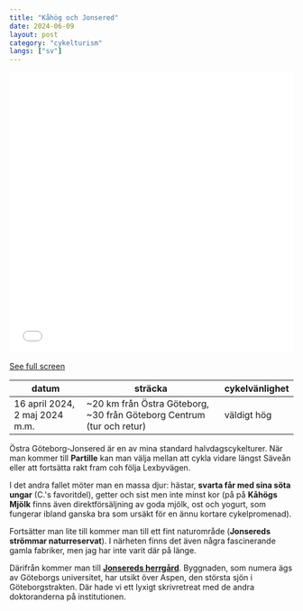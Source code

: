 ```yaml
---
title: "Kåhög och Jonsered"
date: 2024-06-09
layout: post
category: "cykelturism"
langs: ["sv"]
---
```


<iframe width="100%" height="500px" frameborder="0" allowfullscreen allow="geolocation" src="//umap.openstreetmap.fr/en/map/kahog-och-jonsered_1080863?scaleControl=false&miniMap=false&scrollWheelZoom=false&zoomControl=true&editMode=disabled&moreControl=true&searchControl=null&tilelayersControl=null&embedControl=null&datalayersControl=true&onLoadPanel=none&captionBar=false&captionMenus=true"></iframe><p><a href="//umap.openstreetmap.fr/en/map/kahog-och-jonsered_1080863?scaleControl=false&miniMap=false&scrollWheelZoom=true&zoomControl=true&editMode=disabled&moreControl=true&searchControl=null&tilelayersControl=null&embedControl=null&datalayersControl=true&onLoadPanel=none&captionBar=false&captionMenus=true">See full screen</a></p>

| datum | sträcka | cykelvänlighet |
| --- | --- | --- |
| 16 april 2024, 2 maj 2024 m.m. | ~20 km från Östra Göteborg, ~30 från Göteborg Centrum (tur och retur) | väldigt hög |

Östra Göteborg-Jonsered är en av mina standard halvdagscykelturer. 
När man kommer till __Partille__ kan man välja mellan att cykla vidare längst Säveån eller att fortsätta rakt fram coh följa Lexbyvägen.

I det andra fallet möter man en massa djur: hästar, __svarta får med sina söta ungar__ (C.'s favoritdel), getter och sist men inte minst kor (på på __Kåhögs Mjölk__ finns även direktförsäljning av goda mjölk, ost och yogurt, som fungerar ibland ganska bra som ursäkt för en ännu kortare cykelpromenad).

Fortsätter man lite till kommer man till ett fint naturområde (__Jonsereds strömmar naturreservat__).
I närheten finns det även några fascinerande gamla fabriker, men jag har inte varit där på länge.

Därifrån kommer man till [__Jonsereds herrgård__](https://www.gu.se/jonsereds-herrgard/om-oss/herrgardens-historia).
Byggnaden, som numera ägs av Göteborgs universitet, har utsikt över Aspen, den största sjön i Göteborgstrakten.
Där hade vi ett lyxigt skrivretreat med de andra doktoranderna på institutionen.

